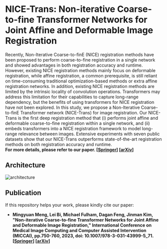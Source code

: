 # NICE-Trans: Non-iterative Coarse-to-fine Transformer Networks for Joint Affine and Deformable Image Registration
Recently, Non-Iterative Coarse-to-finE (NICE) registration methods have been proposed to perform coarse-to-fine registration in a single network and showed advantages in both registration accuracy and runtime. However, existing NICE registration methods mainly focus on deformable registration, while affine registration, a common prerequisite, is still reliant on time-consuming traditional optimization-based methods or extra affine registration networks. In addition, existing NICE registration methods are limited by the intrinsic locality of convolution operations. Transformers may address this limitation for their capabilities to capture long-range dependency, but the benefits of using transformers for NICE registration have not been explored. In this study, we propose a Non-Iterative Coarse-to-finE Transformer network (NICE-Trans) for image registration. Our NICE-Trans is the first deep registration method that (i) performs joint affine and deformable coarse-to-fine registration within a single network, and (ii) embeds transformers into a NICE registration framework to model long-range relevance between images. Extensive experiments with seven public datasets show that our NICE-Trans outperforms state-of-the-art registration methods on both registration accuracy and runtime.  
**For more details, please refer to our paper. [[Springer](https://link.springer.com/chapter/10.1007/978-3-031-43999-5_71)] [[arXiv](https://arxiv.org/abs/2307.03421)]**

## Architecture
![architecture](https://github.com/MungoMeng/Registration-NICE-Trans/blob/master/Figure/architecture.png)

## Publication
If this repository helps your work, please kindly cite our paper:
* **Mingyuan Meng, Lei Bi, Michael Fulham, Dagan Feng, Jinman Kim, "Non-iterative Coarse-to-fine Transformer Networks for Joint Affine and Deformable Image Registration," International Conference on Medical Image Computing and Computer Assisted Intervention (MICCAI), pp.750-760, 2023, doi: 10.1007/978-3-031-43999-5_71. [[Springer](https://link.springer.com/chapter/10.1007/978-3-031-43999-5_71)] [[arXiv](https://arxiv.org/abs/2307.03421)]**
